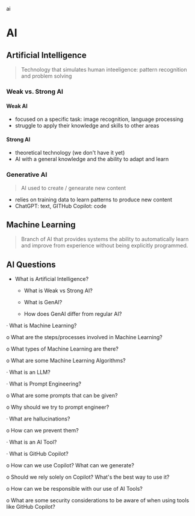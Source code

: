 ai
# AI
## Artificial Intelligence
> Technology that simulates human inteeligence: pattern recognition and problem solving

### Weak vs. Strong AI

#### Weak AI
 - focused on a specific task: image recognition, language processing
 - struggle to apply their knowledge and skills to other areas

#### Strong AI
- theoretical technology (we don't have it yet)
- AI with a general knowledge and the ability to adapt and learn

### Generative AI
> AI used to create / genearate new content
- relies on training data to learn patterns to produce new content
- ChatGPT: text, GITHub Copilot: code


## Machine Learning
> Branch of AI that provides systems the ability to automatically learn and improve from experience without being explicitly programmed.

## AI Questions
- What is Artificial Intelligence?

    - What is Weak vs Strong AI?

    -  What is GenAI?

    -  How does GenAI differ from regular AI?

· What is Machine Learning?

o What are the steps/processes involved in Machine Learning?

o What types of Machine Learning are there?

o What are some Machine Learning Algorithms?

· What is an LLM?

· What is Prompt Engineering?

o What are some prompts that can be given?

o Why should we try to prompt engineer?

· What are hallucinations?

o How can we prevent them?

· What is an AI Tool?

· What is GitHub Copilot?

o How can we use Copilot? What can we generate?

o Should we rely solely on Copilot? What's the best way to use it?

o How can we be responsible with our use of AI Tools?

o What are some security considerations to be aware of when using tools like GitHub Copilot?
